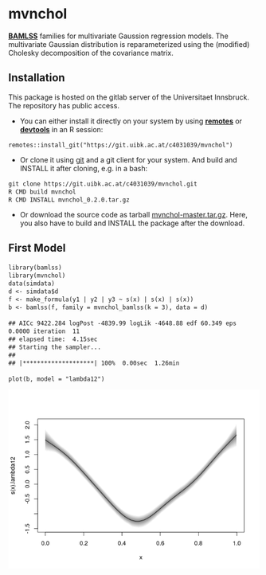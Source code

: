 mvnchol
=======

[**BAMLSS**](http://www.bamlss.org/) families for multivariate
Gaussion regression models. The multivariate Gaussian distribution is
reparameterized using the (modified) Cholesky
decomposition of the covariance matrix.

Installation
------------

This package is hosted on the gitlab server of the Universitaet
Innsbruck. The repository has public access.

-   You can either install it directly on your system by using
    [**remotes**](https://remotes.r-lib.org/) or
    [**devtools**](https://devtools.r-lib.org/) in an R session:

<!-- -->

    remotes::install_git("https://git.uibk.ac.at/c4031039/mvnchol")

-   Or clone it using [git](https://git-scm.com/) and a git client for
    your system. And build and INSTALL it after cloning, e.g. in a bash:

<!-- -->

    git clone https://git.uibk.ac.at/c4031039/mvnchol.git
    R CMD build mvnchol
    R CMD INSTALL mvnchol_0.2.0.tar.gz

-   Or download the source code as tarball
    [mvnchol-master.tar.gz](https://git.uibk.ac.at/c4031039/mvnchol/-/archive/master/mvnchol-master.tar.gz).
    Here, you also have to build and INSTALL the package after the
    download.

First Model
-----------

    library(bamlss)
    library(mvnchol)
    data(simdata)
    d <- simdata$d
    f <- make_formula(y1 | y2 | y3 ~ s(x) | s(x) | s(x))
    b <- bamlss(f, family = mvnchol_bamlss(k = 3), data = d)

    ## AICc 9422.284 logPost -4839.99 logLik -4648.88 edf 60.349 eps 0.0000 iteration  11
    ## elapsed time:  4.15sec
    ## Starting the sampler...
    ## 
    ## |********************| 100%  0.00sec  1.26min

    plot(b, model = "lambda12")

![](README_files/figure-markdown_strict/unnamed-chunk-1-1.png)
